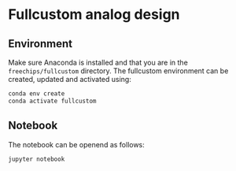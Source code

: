 # Fullcustom analog design

## Environment

Make sure Anaconda is installed and that you are in the `freechips/fullcustom` directory. The fullcustom environment can be created, updated and activated using:

```sh
conda env create
conda activate fullcustom
```

## Notebook

The notebook can be openend as follows:

```sh
jupyter notebook
```
